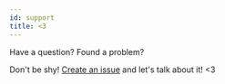 ```yaml
---
id: support
title: <3
---
```


Have a question? Found a problem?

Don't be shy! [Create an issue](https://github.com/matheusmr13/create-micro-react-app/issues/new) and let's talk about it! <3

